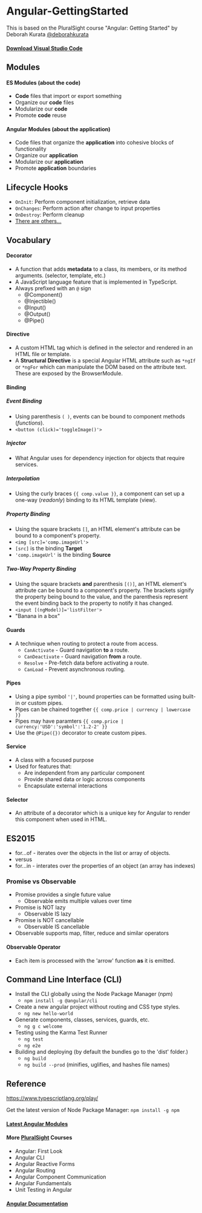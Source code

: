# Angular-GettingStarted
This is based on the PluralSight course "Angular: Getting Started" by Deborah Kurata [@deborahkurata](https://twitter.com/deborahkurata)

#### [Download Visual Studio Code](https://code.visualstudio.com/)

## Modules

#### ES Modules (about the code)
* **Code** files that import or export something
* Organize our **code** files
* Modularize our **code**
* Promote **code** reuse

#### Angular Modules (about the application)
* Code files that organize the **application** into cohesive blocks of functionality
* Organize our **application**
* Modularize our **application**
* Promote **application** boundaries


## Lifecycle Hooks
* `OnInit`: Perform component initialization, retrieve data
* `OnChanges`: Perform action after change to input properties
* `OnDestroy`: Perform cleanup
* [There are others...](https://angular.io/guide/lifecycle-hooks)


## Vocabulary
#### Decorator
* A function that adds **metadata** to a class, its members, or its method arguments. (selector, template, etc.)
* A JavaScript language feature that is implemented in TypeScript.
* Always prefixed with an `@` sign
    * @Component()
    * @Injectible()
    * @Input()
    * @Output()
    * @Pipe()

#### Directive
* A custom HTML tag which is defined in the selector and rendered in an HTML file or template.
* A **Structural Directive** is a special Angular HTML attribute such as `*ngIf` or `*ngFor` which can manipulate the DOM based on the attribute text.  These are exposed by the BrowserModule.

#### Binding

##### Event Binding
* Using parenthesis `( )`, events can be bound to component methods (*functions*).
* `<button (click)='toggleImage()'>`

##### Injector
* What Angular uses for dependency injection for objects that require services.

##### Interpolation
* Using the curly braces `{{ comp.value }}`, a component can set up a one-way (*readonly*) binding to its HTML template (view).

##### Property Binding
* Using the square brackets `[]`, an HTML element's attribute can be bound to a component's property.
* `<img [src]='comp.imageUrl'>`
* `[src]` is the binding **Target**
* `'comp.imageUrl'` is the binding **Source**

##### Two-Way Property Binding
* Using the square brackets **and** parenthesis `[()]`, an HTML element's attribute can be bound to a component's property.  The brackets signify the property being bound to the value, and the parenthesis represent the event binding back to the property to notify it has changed.
* `<input [(ngModel)]='listFilter'>`
* "Banana in a box"

#### Guards
* A technique when routing to protect a route from access.
    * `CanActivate` - Guard navigation **to** a route.
    * `CanDeactivate` - Guard navigation **from** a route.
    * `Resolve` - Pre-fetch data before activating a route.
    * `CanLoad` - Prevent asynchronous routing.

#### Pipes
* Using a pipe symbol `'|'`, bound properties can be formatted using built-in or custom pipes.
* Pipes can be chained together `{{ comp.price | currency | lowercase }}`
* Pipes may have paramters  `{{ comp.price | currency:'USD':'symbol':'1.2-2' }}`
* Use the `@Pipe({})` decorator to create custom pipes.

#### Service
* A class with a focused purpose
* Used for features that:
    * Are independent from any particular component
    * Provide shared data or logic across components
    * Encapsulate external interactions

#### Selector
* An attribute of a decorator which is a unique key for Angular to render this component when used in HTML.

## ES2015
* for...of - iterates over the objects in the list or array of objects.
* versus
* for...in - interates over the properties of an object (an array has indexes)

### Promise vs Observable
* Promise provides a single future value
    * Observable emits multiple values over time
* Promise is NOT lazy
    * Observable IS lazy
* Promise is NOT cancellable
    * Observable IS cancellable
* Observable supports map, filter, reduce and similar operators

#### Observable Operator
* Each item is processed with the 'arrow' function **as** it is emitted.

## Command Line Interface (CLI)
* Install the CLI globally using the Node Package Manager (npm)
    * `npm install -g @angular/cli`
* Create a new angular project without routing and CSS type styles.
    * `ng new hello-world`
* Generate components, classes, services, guards, etc.
    * `ng g c welcome`
* Testing using the Karma Test Runner
    * `ng test`
    * `ng e2e`
* Building and deploying (by default the bundles go to the 'dist' folder.)
    * `ng build`
    * `ng build --prod` (minifies, uglifies, and hashes file names)

## Reference
https://www.typescriptlang.org/play/

Get the latest version of Node Package Manager: `npm install -g npm`

#### [Latest Angular Modules](https://www.npmjs.com/~angular)

#### More [PluralSight](https://pluralsight.com) Courses
* Angular: First Look
* Angular CLI
* Angular Reactive Forms
* Angular Routing
* Angular Component Communication
* Angular Fundamentals
* Unit Testing in Angular

#### [Angular Documentation](http://angular.io)